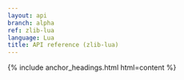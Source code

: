 ```yaml
---
layout: api
branch: alpha
ref: zlib-lua
language: Lua
title: API reference (zlib-lua)
---
```

{% include anchor_headings.html html=content %}